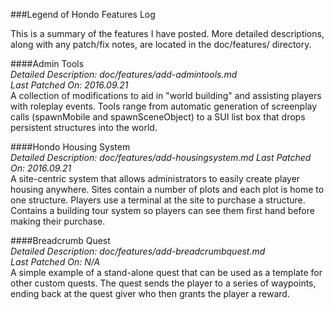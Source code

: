 ###Legend of Hondo Features Log

This is a summary of the features I have posted. More detailed descriptions, along with any patch/fix notes, are located in the doc/features/ directory. 

####Admin Tools  
*Detailed Description: doc/features/add-admintools.md*  
*Last Patched On: 2016.09.21*  
A collection of modifications to aid in "world building" and assisting players with roleplay events. Tools range from automatic generation of screenplay calls (spawnMobile and spawnSceneObject) to a SUI list box that drops persistent structures into the world.

####Hondo Housing System  
*Detailed Description: doc/features/add-housingsystem.md* 
*Last Patched On: 2016.09.21*   
A site-centric system that allows administrators to easily create player housing anywhere. Sites contain a number of plots and each plot is home to one structure. Players use a terminal at the site to purchase a structure. Contains a building tour system so players can see them first hand before making their purchase.

####Breadcrumb Quest  
*Detailed Description: doc/features/add-breadcrumbquest.md*  
*Last Patched On: N/A*  
A simple example of a stand-alone quest that can be used as a template for other custom quests. The quest sends the player to a series of waypoints, ending back at the quest giver who then grants the player a reward.


